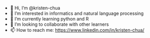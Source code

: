 - 👋 Hi, I’m @kristen-chua
- 👀 I’m interested in informatics and natural language processing
- 🌱 I’m currently learning python and R
- 💞️ I’m looking to collaborate with other learners
- 📫 How to reach me: https://www.linkedin.com/in/kristen-chua/

<!---
kristen-chua/kristen-chua is a ✨ special ✨ repository because its `README.md` (this file) appears on your GitHub profile.
You can click the Preview link to take a look at your changes.
--->
